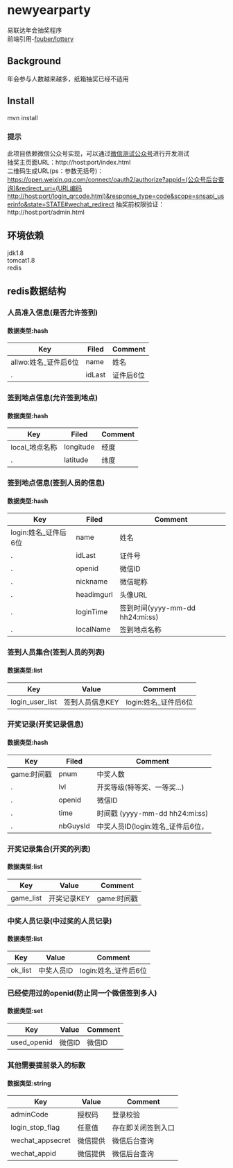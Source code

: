 # newyearparty
易联达年会抽奖程序</br>
前端引用-[fouber/lottery](https://github.com/fouber/lottery)
## Background
年会参与人数越来越多，纸箱抽奖已经不适用
## Install
mvn install<br>
### 提示
此项目依赖微信公众号实现，可以通过[微信测试公众号](https://mp.weixin.qq.com/debug/cgi-bin/sandbox?t=sandbox/login)进行开发测试<br>
抽奖主页面URL：http://host:port/index.html<br>
二维码生成URL(ps：参数无括号)：https://open.weixin.qq.com/connect/oauth2/authorize?appid=(公众号后台查询)&redirect_uri=(URL编码http://host:port/login_qrcode.html)&response_type=code&scope=snsapi_userinfo&state=STATE#wechat_redirect
抽奖前权限验证：http://host:port/admin.html<br>
## 环境依赖
jdk1.8<br>
tomcat1.8<br>
redis
## redis数据结构
### 人员准入信息(是否允许签到)
#### 数据类型:hash

Key  | Filed  | Comment
---- | ----- | ------ 
allwo:姓名_证件后6位  | name | 姓名
.  | idLast | 证件后6位 

### 签到地点信息(允许签到地点)
#### 数据类型:hash

Key  | Filed  | Comment
---- | ----- | ------ 
local_地点名称  | longitude | 经度
.  | latitude | 纬度 

### 签到地点信息(签到人员的信息)
#### 数据类型:hash

Key  | Filed  | Comment
---- | ----- | ------ 
login:姓名_证件后6位  | name | 姓名
.  | idLast | 证件号 
.  | openid | 微信ID
.  | nickname | 微信昵称 
.  | headimgurl | 头像URL 
.  | loginTime | 签到时间(yyyy-mm-dd hh24:mi:ss) 
.  | localName | 签到地点名称 

### 签到人员集合(签到人员的列表)
#### 数据类型:list

Key  | Value  | Comment
---- | ----- | ------ 
login_user_list  | 签到人员信息KEY | login:姓名_证件后6位

### 开奖记录(开奖记录信息)
#### 数据类型:hash

Key  | Filed  | Comment
---- | ----- | ------ 
game:时间戳  | pnum | 中奖人数
.  | lvl | 开奖等级(特等奖、一等奖...) 
.  | openid | 微信ID
.  | time | 时间戳 (yyyy-mm-dd hh24:mi:ss)
.  | nbGuysId | 中奖人员ID(login:姓名_证件后6位，|#|分割) 


### 开奖记录集合(开奖的列表)
#### 数据类型:list

Key  | Value  | Comment
---- | ----- | ------ 
game_list  | 开奖记录KEY | game:时间戳 

### 中奖人员记录(中过奖的人员记录)
#### 数据类型:list

Key  | Value  | Comment
---- | ----- | ------ 
ok_list  | 中奖人员ID | login:姓名_证件后6位 

### 已经使用过的openid(防止同一个微信签到多人)
#### 数据类型:set

Key  | Value  | Comment
---- | ----- | ------ 
used_openid  | 微信ID | 微信ID 

### 其他需要提前录入的标数
#### 数据类型:string

Key  | Value  | Comment
---- | ----- | ------ 
adminCode  | 授权码 | 登录校验 
login_stop_flag  | 任意值 | 存在即关闭签到入口 
wechat_appsecret  | 微信提供 | 微信后台查询 
wechat_appid  | 微信提供 | 微信后台查询 

